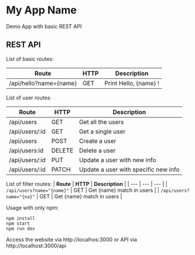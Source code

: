 # My App Name
Demo App with basic REST API

## REST API
List of basic routes: 

| **Route** | **HTTP** | **Description** |
| --- | --- | --- |
| /api/hello?name={name} | GET | Print Hello, {name} ! |

List of user routes:

| **Route** | **HTTP** | **Description** |
| --- | --- | --- |
| /api/users | GET | Get all the users |
| /api/users/:id | GET | Get a single user |
| /api/users | POST | Create a user |
| /api/users:id | DELETE | Delete a user |
| /api/users/:id | PUT | Update a user with new info |
| /api/users/:id | PATCH | Update a user with specific new info |

List of filter routes:
| **Route** | **HTTP** | **Description** |
| --- | --- | --- |
| ```/api/users?name="{name}"``` | GET | Get {name} match in users |
| ```/api/users?name="{na}"``` | GET | Get {name} match in users |

Usage
with only npm:
```
npm install
npm start
npm run dev
```

Access the website via http://localhos:3000 or API via
http://localhost:3000/api
